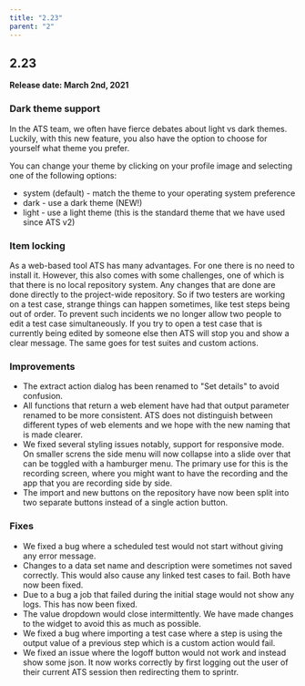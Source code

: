 ```yaml
---
title: "2.23"
parent: "2"
---
```


## 2.23

**Release date: March 2nd, 2021**

### Dark theme support

In the ATS team, we often have fierce debates about light vs dark themes. Luckily, with this new feature, you also have the option to choose for yourself what theme you prefer.

You can change your theme by clicking on your profile image and selecting one of the following options:
- system (default) - match the theme to your operating system preference
- dark - use a dark theme (NEW!)
- light - use a light theme (this is the standard theme that we have used since ATS v2)

### Item locking

As a web-based tool ATS has many advantages. For one there is no need to install it. However, this also comes with some challenges, one of which is that there is no local repository system.
Any changes that are done are done directly to the project-wide repository. So if two testers are working on a test case, strange things can happen sometimes, like test steps being out of order.
To prevent such incidents we no longer allow two people to edit a test case simultaneously.
If you try to open a test case that is currently being edited by someone else then ATS will stop you and show a clear message. The same goes for test suites and custom actions.

### Improvements

* The extract action dialog has been renamed to "Set details" to avoid confusion.
* All functions that return a web element have had that output parameter renamed to be more consistent. ATS does not distinguish between different types of web elements and we hope with the new naming that is made clearer.
* We fixed several styling issues notably, support for responsive mode. On smaller screns the side menu will now collapse into a slide over that can be toggled with a hamburger menu. The primary use for this is the recording screen, where you might want to have the recording and the app that you are recording side by side.
* The import and new buttons on the repository have now been split into two separate buttons instead of a single action button.

### Fixes

* We fixed a bug where a scheduled test would not start without giving any error message.
* Changes to a data set name and description were sometimes not saved correctly. This would also cause any linked test cases to fail. Both have now been fixed.
* Due to a bug a job that failed during the initial stage would not show any logs. This has now been fixed. 
* The value dropdown would close intermittently. We have made changes to the widget to avoid this as much as possible.
* We fixed a bug where importing a test case where a step is using the output value of a previous step which is a custom action would fail.
* We fixed an issue where the logoff button would not work and instead show some json. It now works correctly by first logging out the user of their current ATS session then redirecting them to sprintr.
